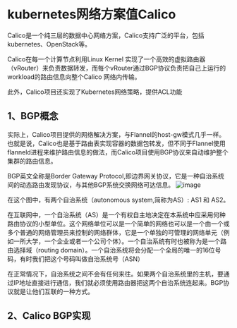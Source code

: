 kubernetes网络方案值Calico
===
Calico是一个纯三层的数据中心网络方案，Calico支持广泛的平台，包括kubernetes、OpenStack等。

Calico在每一个计算节点利用Linux Kernel 实现了一个高效的虚拟路由器（vRouter）来负责数据转发，而每个vRouter通过BGP协议负责把自己上运行的workload的路由信息向整个Calico 网络内传输。

此外，Calico项目还实现了Kubernetes网络策略，提供ACL功能

1、BGP概念
---
实际上，Calico项目提供的网络解决方案，与Flannel的host-gw模式几乎一样。也就是说，Calico也是基于路由表实现容器的数据包转发，但不同于Flannel使用flanneld进程来维护路由信息的做法，而Calico项目使用BGP协议来自动维护整个集群的路由信息。

BGP英文全称是Border Gateway Protocol,即边界网关协议，它是一种自治系统间的动态路由发现协议，与其他BGP系统交换网络可达信息。
![image](https://github.com/mykubernetes/kubernetes/blob/master/calico/image/BGP1.png)

在这个图中，有两个自治系统（autonomous system,简称为AS）: AS1 和 AS2。

在互联网中，一个自治系统（AS）是一个有权自主地决定在本系统中应采用何种路由协议的小型单位。这个网络单位可以是一个简单的网络也可以是一个由一个或多个普通的网络管理员来控制的网络群体，它是一个单独的可管理的网络单元（例如一所大学，一个企业或者一个公司个体）。一个自治系统有时也被称为是一个路由选择域（routing domain）。一个自治系统将会分配一个全局的唯一的16位号码，有时我们把这个号码叫做自治系统号（ASN）

在正常情况下，自治系统之间不会有任何来往。如果两个自治系统里的主机，要通过IP地址直接进行通信，我们就必须使用路由器把这两个自治系统连起来。BGP协议就是让他们互联的一种方式。

2、Calico BGP实现
---
